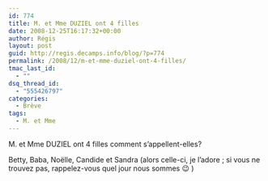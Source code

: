 ```yaml
---
id: 774
title: M. et Mme DUZIEL ont 4 filles
date: 2008-12-25T16:17:32+00:00
author: Régis
layout: post
guid: http://regis.decamps.info/blog/?p=774
permalink: /2008/12/m-et-mme-duziel-ont-4-filles/
tmac_last_id:
  - ""
dsq_thread_id:
  - "555426797"
categories:
  - Brève
tags:
  - M. et Mme
---
```

M. et Mme DUZIEL ont 4 filles comment s&rsquo;appellent-elles?
  
<!--more-->


  
Betty, Baba, Noëlle, Candide et Sandra (alors celle-ci, je l&rsquo;adore ; si vous ne trouvez pas, rappelez-vous quel jour nous sommes 😉 )
